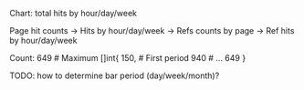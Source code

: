 Chart:
  total hits by hour/day/week

Page hit counts
   \-> Hits by hour/day/week
   \-> Refs counts by page
       \-> Ref hits by hour/day/week


Count: 649      # Maximum
[]int{
    150,        # First period
    940         # ...
    649
}

TODO: how to determine bar period (day/week/month)?
